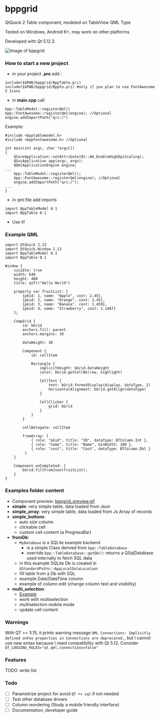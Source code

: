 
# bppgrid
QtQuick 2 Table component, modeled on TableView QML Type

Tested on Windows, Android 6+, may work on other plaftorms

Developed with Qt 5.12.3

![Image of bppgrid](examples/bppgrid.png)

### How to start a new project

* in your project **.pro** add :
```
include($$PWD/bppgrid/BppTable.pri)
include($$PWD/bppgrid/BppFa.pri) #only if you plan to use FontAwesome 5 Icons
```
* in **main.cpp** call
```
bpp::TableModel::registerQml()
bpp::FontAwesome::registerQml(engine); //Optional
engine.addImportPath("qrc:/")
```
Example:
```
#include <bpptablemodel.h>
#include <bppfontawesome.h> //Optional

int main(int argc, char *argv[])
{
    QCoreApplication::setAttribute(Qt::AA_EnableHighDpiScaling);
    QGuiApplication app(argc, argv);
    QQmlApplicationEngine engine;
...
    bpp::TableModel::registerQml();
    bpp::FontAwesome::registerQml(engine); //Optional
    engine.addImportPath("qrc:/");
...
}
```

* in qml file add imports
```
import BppTableModel 0.1
import BppTable 0.1
```

* Use it!

### Example QML
```
import QtQuick 2.13
import QtQuick.Window 2.13
import BppTableModel 0.1
import BppTable 0.1

Window {
    visible: true
    width: 640
    height: 480
    title: qsTr("Hello World")

    property var fruitList: [
        {pkid: 1, name: "Apple", cost: 2.45},
        {pkid: 2, name: "Orange", cost: 3.45},
        {pkid: 3, name: "Banana", cost: 1.459},
        {pkid: 4, name: "Strawberry", cost: 1.1467}
    ];

    CompGrid {
        id: bGrid
        anchors.fill: parent
        anchors.margins: 10

        dataHeight: 30

        Component {
            id: cellItem

            Rectangle {
                implicitHeight: bGrid.dataHeight
                color: bGrid.getCellBk(row, highlight)

                CellText {
                    text: bGrid.formatDisplay(display, dataType, 2)
                    horizontalAlignment: bGrid.getAlign(dataType)
                }

                CellClicker {
                    grid: bGrid
                }
            }
        }

        cellDelegate: cellItem

        fromArray: [
            { role: "pkid", title: "ID", dataType: BTColumn.Int },
            { role: "name", title: "Name", minWidth: 100 },
            { role: "cost", title: "Cost", dataType: BTColumn.Dbl }
         ]
    }

    Component.onCompleted: {
        bGrid.fillFromJson(fruitList);
    }
}
```

### Examples folder content

* Component preview: [bppgrid_preview.gif](examples/bppgrid_preview.gif)
* **simple**: very simple table, data loaded from Json
* **simple_array**: very simple table, data loaded from Js Array of records
* **simple_buttons**: 
  * auto size column
  * clickable cell
  * custom cell content (a ProgressBar)
* **fromDb**:
  * ```MyDatabase``` is a SQLite example backend
    * is a simple Class derived from ```bpp::TableDatabase```
    * override ```bpp::TableDatabase::getDb()```: returns a QSqlDatabase used internally to fetch SQL data
  * in this example SQLite Db is created in ```QStandardPaths::AppLocalDataLocation```
  * fill table from a Db with SQL
  * example Date/DateTime column
  * example of column edit (change column text and visibility)
* **multi_selection**:
	* [Example](https://dev.bigno.it/bppgrid/multiselection.gif)
	* work with multiselection
	* multiselection mobile mode
	* update cell content

### Warnings
With QT >= 5.15, it prints warning message ```QML Connections: Implicitly defined onFoo properties in Connections are deprecated.```, but I cannot use new sintax because I need compatibility with Qt 5.12. Consider ``` QT_LOGGING_RULES="qt.qml.connections=false"```

### Features
TODO: write list

### Todo
- [ ] Parametrize project for avoid ```QT += sql``` if not needed
- [ ] Test other database drivers
- [ ] Column reordering (Study a mobile friendly interface)
- [ ] Documentation, developer guide
